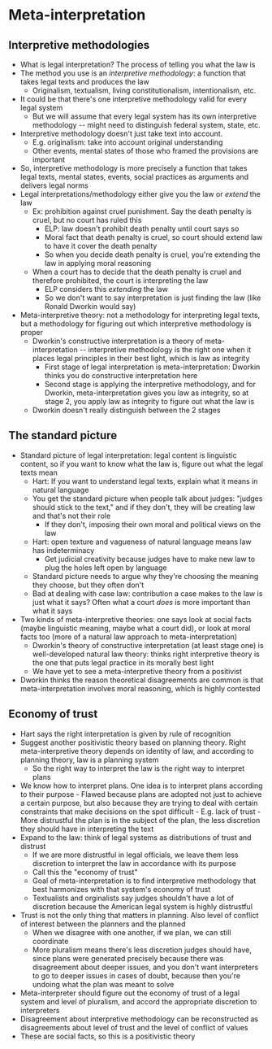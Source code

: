 # Meta-interpretation

## Interpretive methodologies

- What is legal interpretation? The process of telling you what the law is
- The method you use is an *interpretive methodology*: a function that takes legal texts and produces the law
	- Originalism, textualism, living constitutionalism, intentionalism, etc.
- It could be that there's one interpretive methodology valid for every legal system
	- But we will assume that every legal system has its own interpretive methodology -- might need to distinguish federal system, state, etc.
- Interpretive methodology doesn't just take text into account.
	- E.g. originalism: take into account original understanding
	- Other events, mental states of those who framed the provisions are important
- So, interpretive methodology is more precisely a function that takes legal texts, mental states, events, social practices as arguments and delivers legal norms
- Legal interpretations/methodology either give you the law or *extend* the law
	- Ex: prohibition against cruel punishment. Say the death penalty is cruel, but no court has ruled this
		- ELP: law doesn't prohibit death penalty until court says so
		- Moral fact that death penalty is cruel, so court should extend law to have it cover the death penalty
		- So when you decide death penalty is cruel, you're extending the law in applying moral reasoning
	- When a court has to decide that the death penalty is cruel and therefore prohibited, the court is interpreting the law
		- ELP considers this *extending* the law
		- So we don't want to say interpretation is just finding the law (like Ronald Dworkin would say)
- Meta-interpretive theory: not a methodology for interpreting legal texts, but a methodology for figuring out which interpretive methodology is proper
	- Dworkin's constructive interpretation is a theory of meta-interpretation -- interpretive methodology is the right one when it places legal principles in their best light, which is law as integrity
		- First stage of legal interpretation is meta-interpretation: Dworkin thinks you do constructive interpretation here
		- Second stage is applying the interpretive methodology, and for Dworkin, meta-interpretation gives you law as integrity, so at stage 2, you apply law as integrity to figure out what the law is
	- Dworkin doesn't really distinguish between the 2 stages

## The standard picture

- Standard picture of legal interpretation: legal content is linguistic content, so if you want to know what the law is, figure out what the legal texts mean
	- Hart: If you want to understand legal texts, explain what it means in natural language
	- You get the standard picture when people talk about judges: "judges should stick to the text," and if they don't, they will be creating law and that's not their role
		- If they don't, imposing their own moral and political views on the law
	- Hart: open texture and vagueness of natural language means law has indeterminacy
		- Get judicial creativity because judges have to make new law to plug the holes left open by language
	- Standard picture needs to argue why they're choosing the meaning they choose, but they often don't
	- Bad at dealing with case law: contribution a case makes to the law is just what it says? Often what a court *does* is more important than what it says
- Two kinds of meta-interpretive theories: one says look at social facts (maybe linguistic meaning, maybe what a court did), or look at moral facts too (more of a natural law approach to meta-interpretation)
	- Dworkin's theory of constructive interpretation (at least stage one) is well-developed natural law theory: thinks right interpretive theory is the one that puts legal practice in its morally best light
	- We have yet to see a meta-interpretive theory from a positivist
- Dworkin thinks the reason theoretical disagreements are common is that meta-interpretation involves moral reasoning, which is highly contested

## Economy of trust

- Hart says the right interpretation is given by rule of recognition
- Suggest another positivistic theory based on planning theory. Right meta-interpretive theory depends on identity of law, and according to planning theory, law is a planning system
	- So the right way to interpret the law is the right way to interpret plans
- We know how to interpret plans. One idea is to interpret plans according to their purpose
		- Flawed because plans are adopted not just to achieve a certain purpose, but also because they are trying to deal with certain constraints that make decisions on the spot difficult
			- E.g. lack of trust
		- More distrustful the plan is in the subject of the plan, the less discretion they should have in interpreting the text
- Expand to the law: think of legal systems as distributions of trust and distrust
	- If we are more distrustful in legal officials, we leave them less discretion to interpret the law in accordance with its purpose
	- Call this the "economy of trust"
	- Goal of meta-interpretation is to find interpretive methodology that best harmonizes with that system's economy of trust
	- Textualists and orginalists say judges shouldn't have a lot of discretion because the American legal system is highly distrustful
- Trust is not the only thing that matters in planning. Also level of conflict of interest between the planners and the planned
	- When we disagree with one another, if we plan, we can still coordinate
	- More pluralism means there's less discretion judges should have, since plans were generated precisely because there was disagreement about deeper issues, and you don't want interpreters to go to deeper issues in cases of doubt, because then you're undoing what the plan was meant to solve
- Meta-interpreter should figure out the economy of trust of a legal system and level of pluralism, and accord the appropriate discretion to interpreters
- Disagreement about interpretive methodology can be reconstructed as disagreements about level of trust and the level of conflict of values
- These are social facts, so this is a positivistic theory
